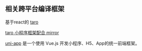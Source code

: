 
## 相关跨平台编译框架

   基于react的 [taro](https://taro.aotu.io/)
   
   [taro 小程序框架配合 mirror](https://dev.tencent.com/u/limitLiu/p/mirror-demo/git#user-content-mirror-demo)

   [uni-app](https://uniapp.dcloud.io) 是一个使用 Vue.js 开发小程序、H5、App的统一前端框架。
